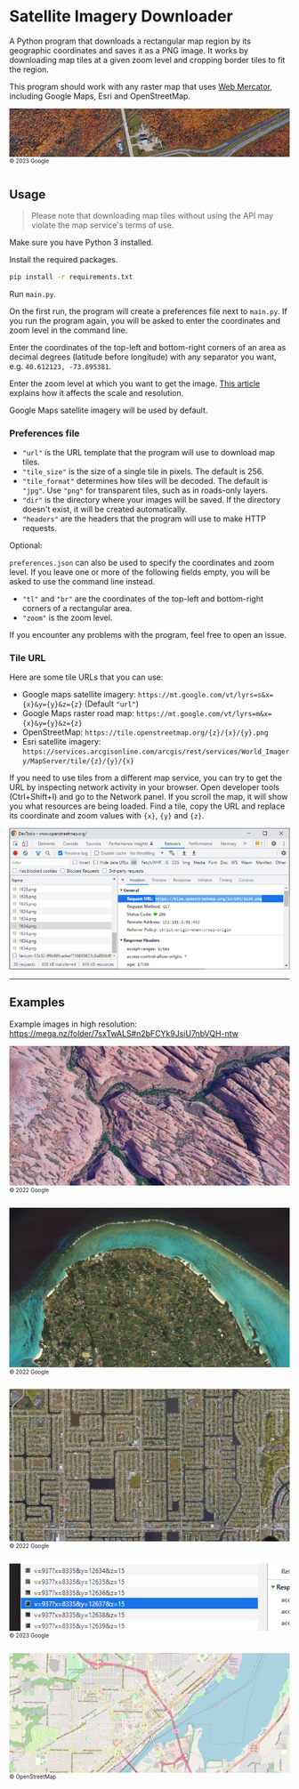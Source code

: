 # Satellite Imagery Downloader

A Python program that downloads a rectangular map region by its geographic coordinates and saves it as a PNG image. It works by downloading map tiles at a given zoom level and cropping border tiles to fit the region.

This program should work with any raster map that uses [Web Mercator](https://en.wikipedia.org/wiki/Web_Mercator_projection), including Google Maps, Esri and OpenStreetMap.

![](img/img_1.png)
<nobr><sup><sup>© 2023 Google</sup></sup></nobr>

## Usage

>Please note that downloading map tiles without using the API may violate the map service's terms of use.

Make sure you have Python 3 installed.

Install the required packages.
```cmd
pip install -r requirements.txt
```
Run `main.py`.

On the first run, the program will create a preferences file next to `main.py`. If you run the program again, you will be asked to enter the coordinates and zoom level in the command line.

Enter the coordinates of the top-left and bottom-right corners of an area as decimal degrees (latitude before longitude) with any separator you want, e.g. <nobr>`40.612123, -73.895381`</nobr>.

Enter the zoom level at which you want to get the image. [This article](https://learn.microsoft.com/en-us/bingmaps/articles/understanding-scale-and-resolution) explains how it affects the scale and resolution.

Google Maps satellite imagery will be used by default.

### Preferences file
* `"url"` is the URL template that the program will use to download map tiles.
* `"tile_size"` is the size of a single tile in pixels. The default is 256. 
* `"tile_format"` determines how tiles will be decoded. The default is `"jpg"`. Use `"png"` for transparent tiles, such as in roads-only layers.
* `"dir"` is the directory where your images will be saved. If the directory doesn't exist, it will be created automatically.
* `"headers"` are the headers that the program will use to make HTTP requests.

Optional:

`preferences.json` can also be used to specify the coordinates and zoom level. If you leave one or more of the following fields empty, you will be asked to use the command line instead.

* `"tl"` and `"br"` are the coordinates of the top-left and bottom-right corners of a rectangular area.
* `"zoom"` is the zoom level.

If you encounter any problems with the program, feel free to open an issue.

### Tile URL
Here are some tile URLs that you can use:

* Google maps satellite imagery: `https://mt.google.com/vt/lyrs=s&x={x}&y={y}&z={z}` (Default `"url"`)
* Google Maps raster road map: `https://mt.google.com/vt/lyrs=m&x={x}&y={y}&z={z}`
* OpenStreetMap: `https://tile.openstreetmap.org/{z}/{x}/{y}.png`
* Esri satellite imagery: `https://services.arcgisonline.com/arcgis/rest/services/World_Imagery/MapServer/tile/{z}/{y}/{x}`

If you need to use tiles from a different map service, you can try to get the URL by inspecting network activity in your browser. Open developer tools (Ctrl+Shift+I) and go to the Network panel. If you scroll the map, it will show you what resources are being loaded. Find a tile, copy the URL and replace its coordinate and zoom values with `{x}`, `{y}` and `{z}`.

![](img/img_7.png)

---
## Examples

Example images in high resolution: https://mega.nz/folder/7sxTwALS#n2bFCYk9JsiU7nbVQH-ntw

![](img/img_2.png)
<nobr><sup><sup>© 2022 Google</sup></sup></nobr>

![](img/img_3.png)
<nobr><sup><sup>© 2022 Google</sup></sup></nobr>

![](img/img_4.png)
<nobr><sup><sup>© 2022 Google</sup></sup></nobr>

![](img/img_5.png)
<nobr><sup><sup>© 2023 Google</sup></sup></nobr>

![](img/img_6.png)
<nobr><sup><sup>© OpenStreetMap</sup></sup></nobr>
